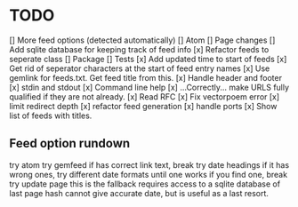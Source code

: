 # TODO

[] More feed options (detected automatically)
    [] Atom
    [] Page changes
        [] Add sqlite database for keeping track of feed info
    [x] Refactor feeds to seperate class
[] Package
[] Tests
[x] Add updated time to start of feeds
[x] Get rid of seperator characters at the start of feed entry names
[x] Use gemlink for feeds.txt. Get feed title from this.
[x] Handle header and footer
[x] stdin and stdout
[x] Command line help
[x] ...Correctly... make URLS fully qualified if they are not already.
    [x] Read RFC
[x] Fix vectorpoem error
[x] limit redirect depth
[x] refactor feed generation
[x] handle ports
[x] Show list of feeds with titles.

## Feed option rundown

try atom
try gemfeed
    if has correct link text, break
try date headings
    if it has wrong ones, try different date formats until one works
    if you find one, break
try update page
    this is the fallback
    requires access to a sqlite database of last page hash
    cannot give accurate date, but is useful as a last resort.